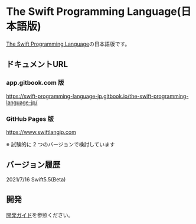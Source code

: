# The Swift Programming Language\(日本語版\)

[The Swift Programming Language](https://docs.swift.org/swift-book/)の日本語版です。

## ドキュメントURL

### app.gitbook.com 版

https://swift-programming-language-jp.gitbook.io/the-swift-programming-language-jp/

### GitHub Pages 版

https://www.swiftlangjp.com

※ 試験的に 2 つのバージョンで検討しています

## バージョン履歴

2021/7/16 Swift5.5\(Beta\)

## 開発

[開発ガイド](https://github.com/stzn/the-swift-programming-language-jp/tree/fb429c05ba8213016ca97e93f9454d86ed274ab7/CONTRIBUTION.md)を参照ください。

